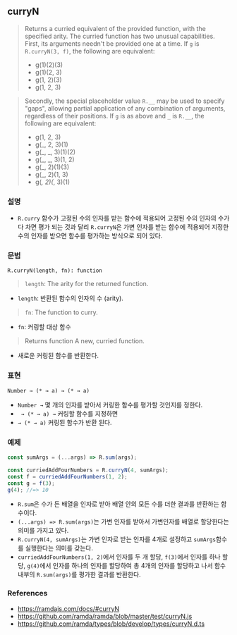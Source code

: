 ## curryN

> Returns a curried equivalent of the provided function, with the specified arity. The curried function has two unusual capabilities. First, its arguments needn't be provided one at a time. If `g` is `R.curryN(3, f)`, the following are equivalent:
> - g(1)(2)(3)
> - g(1)(2, 3)
> - g(1, 2)(3)
> - g(1, 2, 3)

> Secondly, the special placeholder value `R.__` may be used to specify "gaps", allowing partial application of any combination of arguments, regardless of their positions. If `g` is as above and `_` is `R.__`, the following are equivalent:
> - g(1, 2, 3)
> - g(_, 2, 3)(1)
> - g(_, _, 3)(1)(2)
> - g(_, _, 3)(1, 2)
> - g(_, 2)(1)(3)
> - g(_, 2)(1, 3)
> - g(_, 2)(_, 3)(1)

### 설명

- `R.curry` 함수가 고정된 수의 인자를 받는 함수에 적용되어 고정된 수의 인자의 수가 다 차면 평가 되는 것과 달리 `R.curryN`은 가변 인자를 받는 함수에 적용되어 지정한 수의 인자를 받으면 함수를 평가하는 방식으로 되어 있다.

### 문법

```
R.curryN(length, fn): function
```

> `length`: The arity for the returned function.
- `length`: 반환된 함수의 인자의 수 (arity).
> `fn`: The function to curry.
- `fn`: 커링할 대상 함수
> Returns function A new, curried function.
- 새로운 커링된 함수를 반환한다.

### 표현

```
Number → (* → a) → (* → a)
```
- `Number →` 몇 개의 인자를 받아서 커링한 함수를 평가할 것인지를 정한다.
- ` → (* → a) →` 커링할 함수를 지정하면
- `→ (* → a)` 커링된 함수가 반환 된다.

### 예제

```js
const sumArgs = (...args) => R.sum(args);

const curriedAddFourNumbers = R.curryN(4, sumArgs);
const f = curriedAddFourNumbers(1, 2);
const g = f(3);
g(4); //=> 10
```
- `R.sum`은 수가 든 배열을 인자로 받아 배열 안의 모든 수를 더한 결과를 반환하는 함수이다.
- `(...args) => R.sum(args)`는 가변 인자를 받아서 가변인자를 배열로 할당한다는 의미를 가지고 있다.
- `R.curryN(4, sumArgs)`는 가변 인자로 받는 인자를 4개로 설정하고 `sumArgs`함수를 실행한다는 의미를 갖는다.
- `curriedAddFourNumbers(1, 2)`에서 인자를 두 개 할당, `f(3)`에서 인자를 하나 할당, `g(4)`에서 인자를 하나의 인자를 할당하여 총 4개의 인자를 할당하고 나서 함수 내부의 `R.sum(args)`를 평가한 결과를 반환한다.


### References
- https://ramdajs.com/docs/#curryN
- https://github.com/ramda/ramda/blob/master/test/curryN.js
- https://github.com/ramda/types/blob/develop/types/curryN.d.ts
